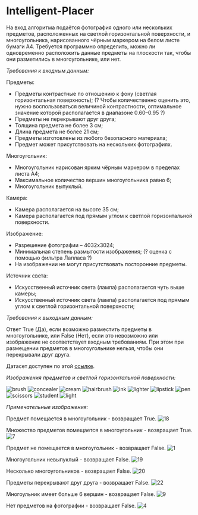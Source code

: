# Intelligent-Placer

На вход алгоритма подаётся фотография одного или нескольких предметов, расположенных на светлой горизонтальной поверхности, и многоугольника, нарисованного чёрным маркером на белом листе бумаги А4. Требуется программно определить, можно ли одновременно расположить данные предметы на плоскости так, чтобы они разметились в многоугольнике, или нет.

*Требования к входным данным:*

Предметы:
- Предметы контрастные по отношению к фону (светлая горизонтальная поверхность);
(? Чтобы количественно оценить это, нужно воспользоваться  величиной контрастности, оптимальное значение которой располагается в диапазоне 0.60–0.95 ?)
- Предметы не перекрывают друг друга;
- Толщина предмета не более 3 см;
- Длина предмета не более 21 см;
- Предметы изготовлены из любого безопасного материала;
- Предмет может присутствовать на нескольких фотографиях.

Многоугольник:
- Многоугольник нарисован ярким чёрным маркером в пределах листа А4;
- Максимальное количество вершин многоугольника равно 6;
- Многоугольник выпуклый.

Камера:
- Камера располагается на высоте 35 см;
- Камера располагается под прямым углом к светлой горизонтальной поверхности.

Изображение:
- Разрешение фотографии – 4032x3024;
- Минимальная степень размытости изображения;
(? оценка с помощью фильтра Лапласа ?)
- На изображении не могут присутствовать посторонние предметы.

Источник света:
- Искусственный источник света (лампа) располагается чуть выше камеры;
- Искусственный источник света (лампа) располагается под прямым углом к светлой горизонтальной поверхности;

*Требования к выходным данным:*

Ответ True (Да), если возможно разместить предметы в многоугольнике, или False (Нет), если это невозможно или изображение не соответствует входным требованиям.
При этом при размещении предметов в многоугольнике нельзя, чтобы они перекрывали друг друга.

Датасет доступен по этой [ссылке](https://drive.google.com/drive/u/0/folders/1v_O4n5cpNdBP9IJUE24Z2sLz4DxSF502).

*Изображения предметов и светлой горизонтальной поверхности:*

![brush](https://user-images.githubusercontent.com/60979130/153772349-d3b93651-989f-416c-b950-20ea3ebe2b92.jpeg)
![concealer](https://user-images.githubusercontent.com/60979130/153772350-ca17ad8d-c621-45d9-9ed1-a6e03e4e9f22.jpeg)
![cream](https://user-images.githubusercontent.com/60979130/153772353-131ee85e-a3fa-4d91-bb01-e637343ffb0e.jpeg)
![hairbrush](https://user-images.githubusercontent.com/60979130/153772354-976867a3-55c5-43ee-8f74-43c8aac59eb1.jpeg)
![ink](https://user-images.githubusercontent.com/60979130/153772359-d54cb532-5b05-432d-ada9-3f6718021308.jpeg)
![lighter](https://user-images.githubusercontent.com/60979130/153772360-9dc44b8a-8fd9-468f-861f-371989ac9164.jpeg)
![lipstick](https://user-images.githubusercontent.com/60979130/153772363-ce469e47-652a-43d0-8567-7426dce9ca05.jpeg)
![pen](https://user-images.githubusercontent.com/60979130/153772366-4bb33c91-4110-42b1-95b8-d1e993c11c4c.jpeg)
![scissors](https://user-images.githubusercontent.com/60979130/153772370-58a836c4-1beb-4b7e-bb56-64611505918e.jpeg)
![student](https://user-images.githubusercontent.com/60979130/153772372-c8f329c3-8a15-428c-9c15-356e25d06d15.jpeg)
![light](https://user-images.githubusercontent.com/60979130/153772410-6efd2467-e7fb-45dc-b4eb-daa70db769fa.jpg)

*Примечательные изображения:*

Предмет помещается в многоугольник - возвращает True.
![18](https://user-images.githubusercontent.com/60979130/153773682-ddd77bf5-70de-4083-83a6-34296566ac6f.jpeg)

Множество предметов помещается в многоугольник - возвращает True.
![7](https://user-images.githubusercontent.com/60979130/153773690-a8ba334d-4565-45f7-8820-ed941cd8105b.jpeg)

Предмет не помещается в многоугольник - возвращает False.
![1](https://user-images.githubusercontent.com/60979130/153773708-5e9c3468-0ba7-4fb1-8bf8-af8743b22519.jpeg)

Многоугольник невыпуклый - возвращает False.
![19](https://user-images.githubusercontent.com/60979130/153773726-a76b3a4f-9fbc-45fa-aee9-4319db160197.jpeg)

Несколько многоугольников - возвращает False.
![20](https://user-images.githubusercontent.com/60979130/153773749-dc4540c3-b623-4e7c-9e26-2dfc248ca7d0.jpeg)

Предметы перекрывают друг друга - возвращает False.
![22](https://user-images.githubusercontent.com/60979130/153773755-4455b0bf-12b0-481c-887c-4203bf1fbd73.jpeg)

Многоульник имеет больше 6 вершин - возвращает False.
![9](https://user-images.githubusercontent.com/60979130/153773795-360f51d4-d605-4a16-8a9e-33e368682047.jpeg)

Нет предметов на фотографии - возвращает False.
![4](https://user-images.githubusercontent.com/60979130/153773822-98912799-3b55-4c41-9510-b854f887084e.jpeg)
